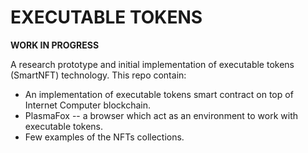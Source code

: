 EXECUTABLE TOKENS
=================

**WORK IN PROGRESS**

A research prototype and initial implementation of executable tokens (SmartNFT) technology.
This repo contain:
- An implementation of executable tokens smart contract on top of Internet Computer blockchain.
- PlasmaFox -- a browser which act as an environment to work with  executable tokens.
- Few examples of the NFTs collections.

